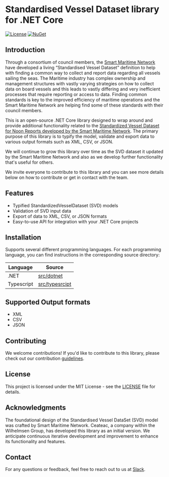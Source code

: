 # Standardised Vessel Dataset library for .NET Core

[![License](https://img.shields.io/badge/license-MIT-blue.svg)](./LICENSE)
[![NuGet](https://img.shields.io/nuget/v/SmartMaritimeDataLibrary.svg)](https://www.nuget.org/packages/Ceataec.StandardisedVesselDataSet)

## Introduction

Through a consortium of council members, the [Smart Maritime Network](https://smartmaritimenetwork.com/) have developed a living “Standardised Vessel Dataset” definition to help with finding a common way to collect and report data regarding all vessels sailing the seas.
The Maritime industry has complex ownership and management structures with vastly varying strategies on how to collect data on board vessels and this leads to vastly differing and very inefficient processes that require reporting or access to data.
Finding common standards is key to the improved efficiency of maritime operations and the Smart Maritime Network are helping find some of these standards with their council members.


This is an open-source .NET Core library designed to wrap around and provide additional functionality related to the [Standardized Vessel Dataset for Noon Reports developed by the Smart Maritime Network](https://smartmaritimenetwork.com/standardised-vessel-dataset-for-noon-reports/). The primary purpose of this library is to typify the model, validate and export data to various output formats such as XML, CSV, or JSON.

We will continue to grow this library over time as the SVD dataset it updated by the Smart Maritime Network and also as we develop further functionality that's useful for others.

We invite everyone to contribute to this library and you can see more details below on how to contribute or get in contact with the team.

## Features

- Typified StandardizedVesselDataset (SVD) models
- Validation of SVD input data
- Export of data to XML, CSV, or JSON formats
- Easy-to-use API for integration with your .NET Core projects

## Installation

Supports several different programming languages. For each programming
language, you can find instructions in the corresponding source directory:

| Language                             | Source                                                      |
|--------------------------------------|-------------------------------------------------------------|
| .NET | [src/dotnet](src/dotnet)                                                  |
| Typescript                                 | [src/typesrcipt](src/typescript)                                                |

## Supported Output formats
- XML
- CSV
- JSON

## Contributing
We welcome contributions! If you'd like to contribute to this library, please check out our contribution [guidelines](./CONTRIBUTING.md).

## License
This project is licensed under the MIT License - see the [LICENSE](./LICENSE) file for details.

## Acknowledgments
The foundational design of the Standardised Vessel DataSet (SVD) model was crafted by Smart Maritime Network. Ceateac, a company within the Wilhelmsen Group, has developed this library as an initial version. We anticipate continuous iterative development and improvement to enhance its functionality and features.

## Contact

For any questions or feedback, feel free to reach out to us at [Slack](https://ceataeccommunity.slack.com/archives/C06KV6336UF).